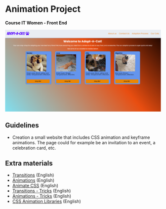 # Animation Project
<b> Course IT Women - Front End </b>
<br>
<p align="center">
  <img src="https://github.com/glauciabierwagen/animation-project/blob/main/images/readmeimage.png" width="950"  heigth="850"/>
</p>

## Guidelines
- Creation a small website that includes CSS animation and keyframe animations. The page could for example be an invitation to an event, a celebration card, etc.  

## Extra materials 

- [Transitions](https://www.w3schools.com/css/css3_transitions.asp ) (English)
- [Animations](https://www.w3schools.com/css/css3_animations.asp ) (English)
- [Animate CSS](https://animate.style/) (English)
- [Transitions - Tricks](https://css-tricks.com/almanac/properties/t/transition/) (English)
- [Animations - Tricks](https://css-tricks.com/almanac/properties/a/animation/) (English)
- [CSS Animation Libraries](https://css-tricks.com/css-animation-libraries/) (English)
